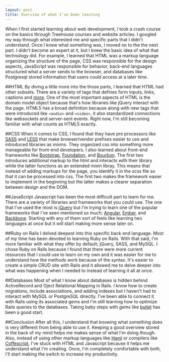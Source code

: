 ```yaml
---
layout: post
title: Overview of what I've been learning
---
```


When I first started learning about web development, I took a crash course on the basics through Treehouse courses and website articles. I googled my way through what interested me and specific parts that I didn't understand. Once I knew what something was, I moved on to the the next part. I didn't become an expert at it, but I knew the basic idea of what that technology did. For example, I learned that HTML was a markup language organizing the structure of the page, CSS was responsible for the design aspects, JavaScript was responsible for behavior, back-end languages structured what a server sends to the browser, and databases like Postgresql stored information that users could access at a later time. 

##HTML
By diving a little more into the those parts, I learned that HTML had other subsets. There are a variety of tags that defines form inputs, links, captions and [more](http://www.w3schools.com/tags/). One of the most important aspects of HTML is the domain model object because that's how libraries like jQuery interact with the page. HTML5 has a broad definition because along with new tags that were introduced like `<audio>` and `<video>`, it also standardized connections like websockets and server-sent events. Right now, I'm still becoming familiar with what counts as HTML5 exactly. 

##CSS
When it comes to CSS, I found that they have pre processors like [SASS](http://sass-lang.com/) and [LESS](http://lesscss.org/) that make browser/vendor prefixes easier to use  and introduced libraries as mixins. They organized css into something more manageable for front-end developers. I also learned about front-end frameworks like [Bootstrap](http://getbootstrap.com/), [Foundation](http://foundation.zurb.com/), and [Bourbon](http://bourbon.io/). The first two introduces additional markup to the html and interacts with their library while the latter functions as an extended mixin libray. This means that instead of adding markups for the page, you identify it in the scss file so that it can be processed into css. The first two makes the framework easier to implement in the beginning but the latter makes a clearer separation between design and the DOM.

##JavaScript
Javascript has been the most difficult part to learn for me. There are a variety of libraries and frameworks that you could use. The one that I've used the most is [jQuery](http://jquery.com/) but I'm trying to learn one of the popular frameworks that I've seen mentioned so much; [Angular](https://angularjs.org/), [Ember](http://emberjs.com/), and [Backbone](http://backbonejs.org/). Starting with any of them sort of feels like learning two languages at once but it will start making more sense later on. 

##Ruby on Rails
I delved deepest into this specific back end language. Most of my time has been devoted to learning Ruby on Rails. With that said, I'm more familiar with what they offer by default; jQuery, SASS, and MySQL. I chose Ruby on Rails because I found that there were more current resources that I could use to learn on my own and it was easier for me to understand how the methods work because of the syntax. It's easier to create a simple CRUD site with Rails and it allowed me to delve deeper into what was happening when I needed to instead of learning it all at once. 

##Databases
Most of what I know about databases is hidden behind ActiveRecord and Oject Relational Mapping in Rails. I know how to create migrations, include associations, and adding indexes but I haven't had to interact with MySQL or PostgreSQL directly. I've been able to connect it with Rails using its associated gems and I'm still learning how to optimize Rails queries to the databases. Taking baby steps with gems like [bullet](https://github.com/flyerhzm/bullet) has been a good start. 

##Conclusion
After all this, I understand that knowing what something does is very different from being able to use it. Keeping a good overview stored in the back of my mind helps me makes sense of what I'm doing though. Also, instead of using other markup languages like [Haml](http://haml.info/) or compilers like [Coffescript](http://coffeescript.org/), I've stuck with HTML and Javascript because it helps me understand what I'm creating. Once, I'm completely comfortable with both, I'll start making the switch to increase my productivity. 